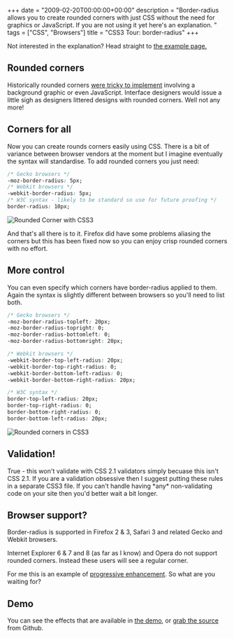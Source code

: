 +++
date = "2009-02-20T00:00:00+00:00"
description = "Border-radius allows you to create rounded corners with just CSS without the need for graphics or JavaScript. If you are not using it yet here's an explanation. "
tags = ["CSS", "Browsers"]
title = "CSS3 Tour: border-radius"
+++

Not interested in the explanation? Head straight to [the example page.][1]

## Rounded corners

Historically rounded corners [were tricky to implement][2] involving a
background graphic or even JavaScript. Interface designers would issue a little
sigh as designers littered designs with rounded corners. Well not any more!

## Corners for all

Now you can create rounds corners easily using CSS. There is a bit of variance
between browser vendors at the moment but I imagine eventually the syntax will
standardise. To add rounded corners you just need:

```css
/* Gecko browsers */
-moz-border-radius: 5px;
/* Webkit browsers */
-webkit-border-radius: 5px;
/* W3C syntax - likely to be standard so use for future proofing */
border-radius: 10px;
```

![Rounded Corner with CSS3][3]

And that's all there is to it. Firefox did have some problems aliasing the
corners but this has been fixed now so you can enjoy crisp rounded corners with
no effort.

## More control

You can even specify which corners have border-radius applied to them. Again the
syntax is slightly different between browsers so you'll need to list both.

```css
/* Gecko browsers */
-moz-border-radius-topleft: 20px;
-moz-border-radius-topright: 0;
-moz-border-radius-bottomleft: 0;
-moz-border-radius-bottomright: 20px;

/* Webkit browsers */
-webkit-border-top-left-radius: 20px;
-webkit-border-top-right-radius: 0;
-webkit-border-bottom-left-radius: 0;
-webkit-border-bottom-right-radius: 20px;

/* W3C syntax */
border-top-left-radius: 20px;
border-top-right-radius: 0;
border-bottom-right-radius: 0;
border-bottom-left-radius: 20px;
```

![Rounded corners in CSS3][4]

## Validation!

True - this won't validate with CSS 2.1 validators simply becuase this isn't CSS
2.1. If you are a validation obsessive then I suggest putting these rules in a
separate CSS3 file. If you can't handle having \*any\* non-validating code on
your site then you'd better wait a bit longer.

## Browser support?

Border-radius is supported in Firefox 2 & 3, Safari 3 and related Gecko and
Webkit browsers.

Internet Explorer 6 & 7 and 8 (as far as I know) and Opera do not support
rounded corners. Instead these users will see a regular corner.

For me this is an example of [progressive enhancement][5]. So what are you
waiting for?

## Demo

You can see the effects that are available in [the demo][1], or [grab the
source][6] from Github.

[1]: /examples/border-radius/
[2]: http://www.cssjuice.com/25-rounded-corners-techniques-with-css/
[3]: /images/articles/rounded-corner.png
[4]: /images/articles/rounded-corner2.jpg
[5]: http://en.wikipedia.org/wiki/Progressive_Enhancement
[6]: http://github.com/shapeshed/border-radius-demo/tree/master
